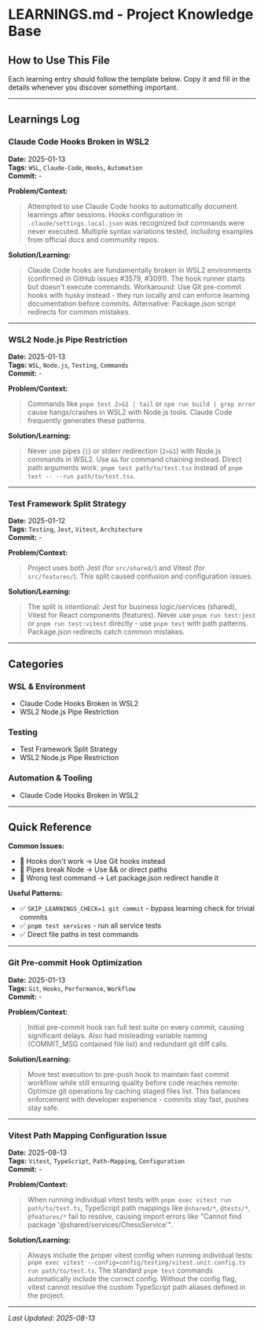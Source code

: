 # LEARNINGS.md - Project Knowledge Base

<!-- This file captures important learnings, bug fixes, and insights from development sessions -->

## How to Use This File

Each learning entry should follow the template below. Copy it and fill in the details whenever you discover something important.

---

<!-- TEMPLATE FOR NEW ENTRIES - COPY THIS SECTION -->
<!--
### [Title of Learning]
**Date:** YYYY-MM-DD  
**Tags:** `tag1`, `tag2`, `tag3`  
**Commit:** [optional commit hash]

**Problem/Context:**
> Brief description of the situation or challenge

**Solution/Learning:**
> The key insight or solution discovered

**Code Example (optional):**
```typescript
// Example code if relevant
```

---
-->

## Learnings Log

### Claude Code Hooks Broken in WSL2
**Date:** 2025-01-13  
**Tags:** `WSL`, `Claude-Code`, `Hooks`, `Automation`  
**Commit:** -

**Problem/Context:**
> Attempted to use Claude Code hooks to automatically document learnings after sessions. Hooks configuration in `.claude/settings.local.json` was recognized but commands were never executed. Multiple syntax variations tested, including examples from official docs and community repos.

**Solution/Learning:**
> Claude Code hooks are fundamentally broken in WSL2 environments (confirmed in GitHub issues #3579, #3091). The hook runner starts but doesn't execute commands. Workaround: Use Git pre-commit hooks with husky instead - they run locally and can enforce learning documentation before commits. Alternative: Package.json script redirects for common mistakes.

---

### WSL2 Node.js Pipe Restriction
**Date:** 2025-01-13  
**Tags:** `WSL`, `Node.js`, `Testing`, `Commands`  
**Commit:** -

**Problem/Context:**
> Commands like `pnpm test 2>&1 | tail` or `npm run build | grep error` cause hangs/crashes in WSL2 with Node.js tools. Claude Code frequently generates these patterns.

**Solution/Learning:**
> Never use pipes (`|`) or stderr redirection (`2>&1`) with Node.js commands in WSL2. Use `&&` for command chaining instead. Direct path arguments work: `pnpm test path/to/test.tsx` instead of `pnpm test -- --run path/to/test.tsx`.

---

### Test Framework Split Strategy
**Date:** 2025-01-12  
**Tags:** `Testing`, `Jest`, `Vitest`, `Architecture`  
**Commit:** -

**Problem/Context:**
> Project uses both Jest (for `src/shared/`) and Vitest (for `src/features/`). This split caused confusion and configuration issues.

**Solution/Learning:**
> The split is intentional: Jest for business logic/services (shared), Vitest for React components (features). Never use `pnpm run test:jest` or `pnpm run test:vitest` directly - use `pnpm test` with path patterns. Package.json redirects catch common mistakes.

---

## Categories

### WSL & Environment
- Claude Code Hooks Broken in WSL2
- WSL2 Node.js Pipe Restriction

### Testing
- Test Framework Split Strategy
- WSL2 Node.js Pipe Restriction

### Automation & Tooling
- Claude Code Hooks Broken in WSL2

---

## Quick Reference

**Common Issues:**
- 🚫 Hooks don't work → Use Git hooks instead
- 🚫 Pipes break Node → Use && or direct paths
- 🚫 Wrong test command → Let package.json redirect handle it

**Useful Patterns:**
- ✅ `SKIP_LEARNINGS_CHECK=1 git commit` - bypass learning check for trivial commits
- ✅ `pnpm test services` - run all service tests
- ✅ Direct file paths in test commands

---

### Git Pre-commit Hook Optimization
**Date:** 2025-01-13  
**Tags:** `Git`, `Hooks`, `Performance`, `Workflow`  
**Commit:** -

**Problem/Context:**
> Initial pre-commit hook ran full test suite on every commit, causing significant delays. Also had misleading variable naming (COMMIT_MSG contained file list) and redundant git diff calls.

**Solution/Learning:**
> Move test execution to pre-push hook to maintain fast commit workflow while still ensuring quality before code reaches remote. Optimize git operations by caching staged files list. This balances enforcement with developer experience - commits stay fast, pushes stay safe.

---

### Vitest Path Mapping Configuration Issue
**Date:** 2025-08-13  
**Tags:** `Vitest`, `TypeScript`, `Path-Mapping`, `Configuration`  
**Commit:** -

**Problem/Context:**
> When running individual vitest tests with `pnpm exec vitest run path/to/test.ts`, TypeScript path mappings like `@shared/*`, `@tests/*`, `@features/*` fail to resolve, causing import errors like "Cannot find package '@shared/services/ChessService'".

**Solution/Learning:**
> Always include the proper vitest config when running individual tests: `pnpm exec vitest --config=config/testing/vitest.unit.config.ts run path/to/test.ts`. The standard `pnpm test` commands automatically include the correct config. Without the config flag, vitest cannot resolve the custom TypeScript path aliases defined in the project.

---

*Last Updated: 2025-08-13*